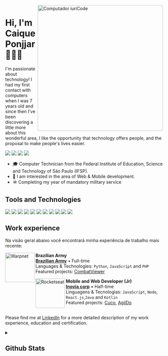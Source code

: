 <!-- ### Hi 👋 --->
 
<!--
**Caique-P/Caique-P** is a ✨ _special_ ✨ repository because its `README.md` (this file) appears on your GitHub profile.

Here are some ideas to get you started:

- 🔭 I’m currently working on ...
- 🌱 I’m currently learning ...
- 👯 I’m looking to collaborate on ...
- 🤔 I’m looking for help with ...
- 💬 Ask me about ...
- 📫 How to reach me: ...
- 😄 Pronouns: ...
- ⚡ Fun fact: ...
-->
<!---
- 📚I’m a student at the Federal Institute of Education Science and Technology of São Paulo (IFSP).
- <img src="https://cdn3.iconfinder.com/data/icons/logos-and-brands-adobe/512/267_Python-512.png" width=19px alt="🌱"> I’m currently learning more about Python and Gulp.js. <img src="https://res.cloudinary.com/practicaldev/image/fetch/s--guCYAAcB--/c_limit%2Cf_auto%2Cfl_progressive%2Cq_auto%2Cw_880/https://cdn-images-1.medium.com/max/1000/1%2AIGn5E-1wp5mQ2DHoevVCFA.png" width=22px alt="">
- You can see my projects in this profile.
<hr/>
<h3> Find me elsewhere 🌎  </h3>
--->
<!--- - <a href="https://www.linkedin.com/in/caiqueponjjar/"> <img src="https://imagens-revista-pro.vivadecora.com.br/uploads/2017/10/como-usar-o-linkedin-para-empresas.png" width=14px alt=""> LinkedIn</a> | <a href="https://wonderfulcaco.gamejolt.io"><img src="https://qikdownloads.com/wp-content/uploads/2017/01/Gmae_Jolt_Main2.png" width=14px alt=""> GameJolt </a> --->
<!--|<a href="https://twitter.com/WonderfulCaco"><img src="https://img.icons8.com/cotton/2x/twitter.png" width=14px alt="">Twitter </a> 
</center>---->

<!-- AQUI VAI SER O CONTEUDO DA PAGINA:---><img src="https://raw.githubusercontent.com/MicaelliMedeiros/micaellimedeiros/master/image/computer-illustration.png" min-width="400px" max-width="400px" width="400px" align="right" alt="Computador iuriCode">
# Hi, I'm Caique Ponjjar 👨🏻‍💻
<p align="left"> 
	I'm passionate about technology! I had my first contact with computers when I was 7 years old and since then I've been discovering a little more about this wonderful area, I like the opportunity that technology offers people, and the proposal to make people's lives easier.
</p>


<p align="left">
  <a href="mailto:caiqueponjjar@gmail.com?subject=Subject&amp;body=Message" alt="Gmail">
  <img src="https://img.shields.io/badge/-Gmail-FF0000?style=flat-square&labelColor=FF0000&logo=gmail&logoColor=white&mailto:caiqueponjjar@gmail.com?subject=Subject&amp;body=Message" /></a>

  <a href="https://www.linkedin.com/in/caiqueponjjar/" alt="Linkedin">
  <img src="https://img.shields.io/badge/-Linkedin-0e76a8?style=flat-square&logo=Linkedin&logoColor=white&link=https://www.linkedin.com/in/caiqueponjjar/" /></a>

  <a href="api.whatsapp.com/send?phone=5519996835584" alt="WhatsApp">
  <img src="https://img.shields.io/badge/-WhatsApp-25d366?style=flat-square&labelColor=25d366&logo=whatsapp&logoColor=white&link=api.whatsapp.com/send?phone=5519996835584"/></a>
<a href="https://github.com/Caique-P?tab=repositories" alt="WhatsApp">
  <img src="https://img.shields.io/badge/See%20my%20Projects%20in%20this%20profile.-4f16a6?style=social&logo=github&logoColor=black"/></a>
</p>  
<!---src="https://github.com/Caique-P/Caique-P/source.gif"-->
<!---src="https://media2.giphy.com/media/dWesBcTLavkZuG35MI/source.gif"-->


* 🎓 Computer Technician from the Federal Institute of Education, Science and Technology of São Paulo (IFSP).
* 🎯 I am interested in the area of ​​Web & Mobile development.
* 🪖 Completing my year of mandatory military service



<h2> Tools and Technologies </h2>

<p float="left">
  
  <img src="https://img.shields.io/badge/-MySQL-0078D6?style=for-the-badge&logo=MySQL&logoColor=white&link=https://www.mysql.com/"/>

  <img src="https://img.shields.io/badge/-Python-2E2EFE?style=for-the-badge&logo=Python&logoColor=white&link=https://www.python.org/" />

  <img src="https://img.shields.io/badge/-Flask-323330?style=for-the-badge&logo=flask&logoColor=white&link=https://flask.palletsprojects.com" />

  <img src="https://img.shields.io/badge/Node.js-43853D?style=for-the-badge&logo=node.js&logoColor=white&link=https://nodejs.org/" />
  
  <img src="https://img.shields.io/badge/JavaScript-c7b302?style=for-the-badge&logo=javascript&logoColor=white&link=https://www.javascript.com" />
  
  <img src="https://img.shields.io/badge/Jquery-3fa6cc?style=for-the-badge&logo=jquery&logoColor=blue&link=https://jquery.com" />
		
  <img src="https://img.shields.io/badge/Css-blue?style=for-the-badge&logo=CSS3&logoColor=white" />
  
  <img src="https://img.shields.io/badge/React.js-6699CC?style=for-the-badge&logo=react&logoColor=white&link=https://pt-br.reactjs.org" />

  <img src="https://img.shields.io/badge/-Java-ff4500?style=for-the-badge&logo=Java&logoColor=white&link=https://java.oracle.com/" />
  
  <img src="https://img.shields.io/badge/-Kotlin-200259?style=for-the-badge&logo=Kotlin&logoColor=darkpurple&link=https://kotlinlang.org/" />
	
<img src="https://img.shields.io/badge/Unity-100000?style=for-the-badge&logo=unity&logoColor=white&link=https://unity.com/" />


  
</p>
<h2> Work experience</h2>
Na visão geral abaixo você encontrará minha experiência de trabalho mais recente:


[<img align="left" height="94px" width="94px" alt="Warpnet" src="https://user-images.githubusercontent.com/58194653/207421108-f5902bdb-b095-4df4-a990-751c2204c72a.png"/>]([https://www.spacex.com/](https://www.eb.mil.br))

**Brazilian Army** \
[**Brazilian Army**](https://www.eb.mil.br) • Full-time \
Languages & Technologies: `Python`, `JavaScript` and `PHP`\
Featured projects: [CombatViewer](https://github.com/Caique-P/CombateViewer)
<br/>

[<img align="left" height="94px" width="94px" alt="Rocketseat" src="https://yt3.ggpht.com/ytc/AKedOLQkXnYChXAHOeBQLzwhk1_BHYgUXs6ITQOakoeNoQ=s900-c-k-c0x00ffffff-no-rj"/>](https://rocketseat.com.br/)

**Mobile and Web Developer (Jr)** \
[**Inovia corp**](https://rocketseat.com.br/) • Half-time \
Linguagens & Tecnologias: `JavaScript`, `Node`, `React.js`,`Java` and `Kotlin` \
Featured projects: [Cuco](https://github.com/Caique-P/Cuco), [AgilDo](https://inoviacorp.com/solucoes)
<br/>
<br/>

Please find me at [LinkedIn](https://www.linkedin.com/in/caiqueponjjar/) for a more detailed description of my work experience, education and certification.
<br/>
<details hide>
  <summary><h2>Github Stats</h2></summary>
  <br/>
  <div align="left"> 
     <a href="">
      <img width="450px" align="left" src="https://github-readme-stats.vercel.app/api?username=Caique-P&show_icons=true&include_all_commits=true&count_private=true&&hide=issues&theme=tokyonight"/>
    </a>
    <a href="">
      <img width="330px" align="left" src="https://github-readme-stats.vercel.app/api/top-langs/?username=Caique-P&layout=compact&theme=tokyonight">
    </a>  
</div>
<br/>
</details>
